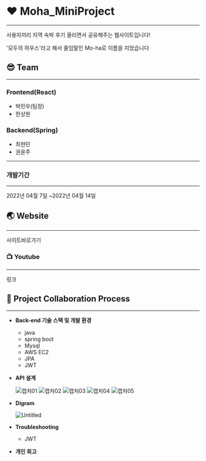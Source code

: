 # :hearts: Moha_MiniProject

---

사용자끼리 지역 숙박 후기 올리면서 공유해주는 웹사이트입니다!

'모두의 하우스'라고 해서 줄임말인 Mo-ha로 이름을 지었습니다

## :sunglasses: Team

---

### Frontend(React)

- 박민우(팀장)
- 한상원

### Backend(Spring)

- 최현민
- 권윤주

---

### 개발기간

---

2022년 04월 7일 ~2022년 04월 14일

## :earth_asia: Website

---

사이트바로가기

### :tv: Youtube

---

링크

## :speech_balloon: ****Project Collaboration Process****

---

- ****Back-end 기술 스택 및 개발 환경****
    - java
    - spring boot
    - Mysql
    - AWS EC2
    - JPA
    - JWT
- **API 설계**
    
   ![캡처01](https://user-images.githubusercontent.com/61370487/163347962-698c02f8-1f0c-4cfc-858a-e42e8c6c5faa.PNG)
![캡처02](https://user-images.githubusercontent.com/61370487/163347983-c3759596-9be8-4915-82ff-83c24bff55e4.PNG)
![캡처03](https://user-images.githubusercontent.com/61370487/163347993-c4d6d412-0bcd-42b0-87dd-2fc2f7b63361.PNG)
![캡처04](https://user-images.githubusercontent.com/61370487/163348001-dcfe6c84-efc6-496b-b375-614e6820f832.PNG)
![캡처05](https://user-images.githubusercontent.com/61370487/163348016-32c81832-52b3-4090-974c-6a52bf63e607.PNG)
  
- **Digram**
    
    
    ![Untitled](https://user-images.githubusercontent.com/61370487/163331912-e9758246-9535-406b-a369-328d3b9619d8.png)
    
- **Troubleshooting**
    - JWT
- **개인 회고**
